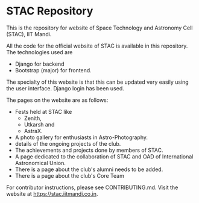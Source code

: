 # STAC Repository
This is the repository for website of Space Technology and Astronomy Cell (STAC), IIT Mandi.

All the code for the official website of STAC is available in this repository. The technologies used are
 * Django for backend
 * Bootstrap (major) for frontend.

The specialty of this website is that this can be updated very easily using the user interface. Django login has been used.

The pages on the website are as follows:
 * Fests held at STAC like
   * Zenith,
   * Utkarsh and
   * AstraX.
 * A photo gallery for enthusiasts in Astro-Photography.
 * details of the ongoing projects of the club.
 * The achievements and projects done by members of STAC.
 * A page dedicated to the collaboration of STAC and OAD of International Astronomical Union.
 * There is a page about the club's alumni needs to be added.
 * There is a page about the club's Core Team


For contributor instructions, please see CONTRIBUTING.md. Visit the website at https://stac.iitmandi.co.in.
